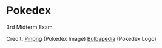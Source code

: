 # Pokedex
3rd Midterm Exam

Credit:
[Pinpng](https://www.pinpng.com/) (Pokedex Image)
[Bulbapedia](https://bulbapedia.bulbagarden.net/w/index.php?title=File:Pok%C3%A9dex_logo.png&printable=yes) (Pokedex Logo)
